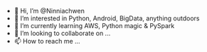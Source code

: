 - 👋 Hi, I’m @Ninniachwen
- 👀 I’m interested in Python, Android, BigData, anything outdoors
- 🌱 I’m currently learning AWS, Python magic & PySpark
- 💞️ I’m looking to collaborate on ...
- 📫 How to reach me ...

<!---
Ninniachwen/Ninniachwen is a ✨ special ✨ repository because its `README.md` (this file) appears on your GitHub profile.
You can click the Preview link to take a look at your changes.
--->
